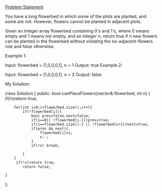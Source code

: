 [Problem Statement](https://leetcode.com/problems/can-place-flowers/description/?envType=study-plan-v2&envId=leetcode-75)

You have a long flowerbed in which some of the plots are planted, and some are not. However, flowers cannot be planted in adjacent plots.

Given an integer array flowerbed containing 0's and 1's, where 0 means empty and 1 means not empty, and an integer n, return true if n new flowers can be planted in the flowerbed without violating the no-adjacent-flowers rule and false otherwise.

 

Example 1:

Input: flowerbed = [1,0,0,0,1], n = 1
Output: true
Example 2:

Input: flowerbed = [1,0,0,0,1], n = 2
Output: false

My Solution:

class Solution {
public:
    bool canPlaceFlowers(vector<int>& flowerbed, int n) 
    {
        if(!n)return true;
        
        for(int i=0;i<flowerbed.size();i++){
            if(!flowerbed[i]){
                bool prev=false,next=false;
                if(i==0|| !flowerbed[i-1])prev=true;
                if(i==flowerbed.size()-1 || !flowerbed[i+1])next=true;
                if(prev && next){
                    flowerbed[i]=1;
                    n--;
                }
                if(!n) break;

            }
        }
         if(!n)return true;
            return false;
        
    }
};
